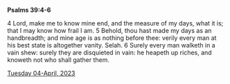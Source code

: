 **Psalms 39:4-6**

4 Lord, make me to know mine end, and the measure of my days, what it is; that I may know how frail I am. 5 Behold, thou hast made my days as an handbreadth; and mine age is as nothing before thee: verily every man at his best state is altogether vanity. Selah. 6 Surely every man walketh in a vain shew: surely they are disquieted in vain: he heapeth up riches, and knoweth not who shall gather them.

[Tuesday 04-April, 2023](https://t.me/s/daily_scripture)
